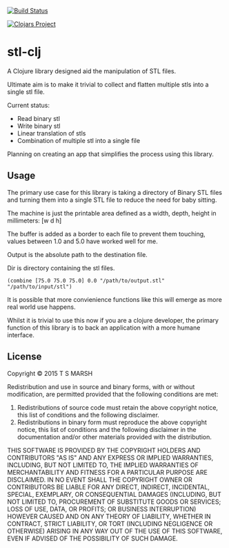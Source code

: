[![Build Status](https://travis-ci.org/tsmarsh/stl-clj.svg?branch=master)](https://travis-ci.org/tsmarsh/stl-clj) 

[![Clojars Project](http://clojars.org/stl-collector/latest-version.svg)](http://clojars.org/stl-collector)

# stl-clj

A Clojure library designed aid the manipulation of STL files.

Ultimate aim is to make it trivial to collect and flatten multiple
stls into a single stl file.

Current status:

* Read binary stl
* Write binary stl
* Linear translation of stls
* Combination of multiple stl into a single file

Planning on creating an app that simplifies the process using this
library.

## Usage

The primary use case for this library is taking a directory of Binary STL files and turning them into a single STL file to reduce the need for baby sitting.

The machine is just the printable area defined as a width, depth, height in millimeters: [w d h]

The buffer is added as a border to each file to prevent them touching, values between 1.0 and 5.0 have worked well for me.

Output is the absolute path to the destination file.

Dir is directory containing the stl files.


```
(combine [75.0 75.0 75.0] 0.0 "/path/to/output.stl" "/path/to/input/stl")
```

It is possible that more convienience functions like this will emerge
as more real world use happens.

Whilst it is trivial to use this now if you are a clojure developer, the primary function of this library is to back an application with a more humane interface.

## License
Copyright © 2015 T S MARSH

Redistribution and use in source and binary forms, with or without
modification, are permitted provided that the following conditions are met:

1. Redistributions of source code must retain the above copyright notice, this
   list of conditions and the following disclaimer.
2. Redistributions in binary form must reproduce the above copyright notice,
   this list of conditions and the following disclaimer in the documentation
   and/or other materials provided with the distribution.

THIS SOFTWARE IS PROVIDED BY THE COPYRIGHT HOLDERS AND CONTRIBUTORS "AS IS" AND
ANY EXPRESS OR IMPLIED WARRANTIES, INCLUDING, BUT NOT LIMITED TO, THE IMPLIED
WARRANTIES OF MERCHANTABILITY AND FITNESS FOR A PARTICULAR PURPOSE ARE
DISCLAIMED. IN NO EVENT SHALL THE COPYRIGHT OWNER OR CONTRIBUTORS BE LIABLE FOR
ANY DIRECT, INDIRECT, INCIDENTAL, SPECIAL, EXEMPLARY, OR CONSEQUENTIAL DAMAGES
(INCLUDING, BUT NOT LIMITED TO, PROCUREMENT OF SUBSTITUTE GOODS OR SERVICES;
LOSS OF USE, DATA, OR PROFITS; OR BUSINESS INTERRUPTION) HOWEVER CAUSED AND
ON ANY THEORY OF LIABILITY, WHETHER IN CONTRACT, STRICT LIABILITY, OR TORT
(INCLUDING NEGLIGENCE OR OTHERWISE) ARISING IN ANY WAY OUT OF THE USE OF THIS
SOFTWARE, EVEN IF ADVISED OF THE POSSIBILITY OF SUCH DAMAGE.
